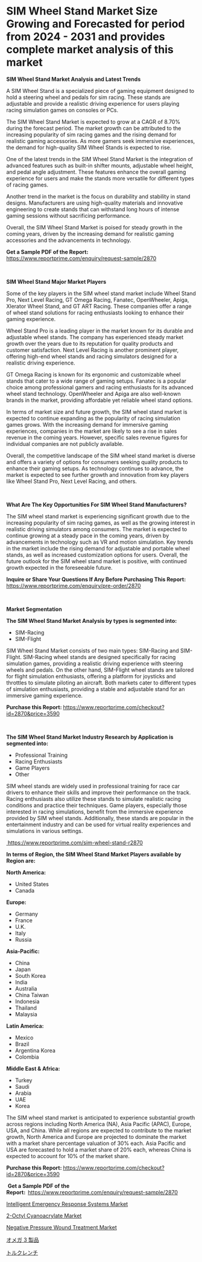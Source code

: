 <p><h1>SIM Wheel Stand Market Size Growing and Forecasted for period from 2024 - 2031 and provides complete market analysis of this market</h1></p><p><strong>SIM Wheel Stand Market Analysis and Latest Trends</strong></p>
<p><p>A SIM Wheel Stand is a specialized piece of gaming equipment designed to hold a steering wheel and pedals for sim racing. These stands are adjustable and provide a realistic driving experience for users playing racing simulation games on consoles or PCs.</p><p>The SIM Wheel Stand Market is expected to grow at a CAGR of 8.70% during the forecast period. The market growth can be attributed to the increasing popularity of sim racing games and the rising demand for realistic gaming accessories. As more gamers seek immersive experiences, the demand for high-quality SIM Wheel Stands is expected to rise.</p><p>One of the latest trends in the SIM Wheel Stand Market is the integration of advanced features such as built-in shifter mounts, adjustable wheel height, and pedal angle adjustment. These features enhance the overall gaming experience for users and make the stands more versatile for different types of racing games.</p><p>Another trend in the market is the focus on durability and stability in stand designs. Manufacturers are using high-quality materials and innovative engineering to create stands that can withstand long hours of intense gaming sessions without sacrificing performance.</p><p>Overall, the SIM Wheel Stand Market is poised for steady growth in the coming years, driven by the increasing demand for realistic gaming accessories and the advancements in technology.</p></p>
<p><strong>Get a Sample PDF of the Report:&nbsp;</strong> <a href="https://www.reportprime.com/enquiry/request-sample/2870">https://www.reportprime.com/enquiry/request-sample/2870</a></p>
<p>&nbsp;</p>
<p><strong>SIM Wheel Stand Major Market Players</strong></p>
<p><p>Some of the key players in the SIM wheel stand market include Wheel Stand Pro, Next Level Racing, GT Omega Racing, Fanatec, OpenWheeler, Apiga, Xlerator Wheel Stand, and GT ART Racing. These companies offer a range of wheel stand solutions for racing enthusiasts looking to enhance their gaming experience.</p><p>Wheel Stand Pro is a leading player in the market known for its durable and adjustable wheel stands. The company has experienced steady market growth over the years due to its reputation for quality products and customer satisfaction. Next Level Racing is another prominent player, offering high-end wheel stands and racing simulators designed for a realistic driving experience.</p><p>GT Omega Racing is known for its ergonomic and customizable wheel stands that cater to a wide range of gaming setups. Fanatec is a popular choice among professional gamers and racing enthusiasts for its advanced wheel stand technology. OpenWheeler and Apiga are also well-known brands in the market, providing affordable yet reliable wheel stand options.</p><p>In terms of market size and future growth, the SIM wheel stand market is expected to continue expanding as the popularity of racing simulation games grows. With the increasing demand for immersive gaming experiences, companies in the market are likely to see a rise in sales revenue in the coming years. However, specific sales revenue figures for individual companies are not publicly available.</p><p>Overall, the competitive landscape of the SIM wheel stand market is diverse and offers a variety of options for consumers seeking quality products to enhance their gaming setups. As technology continues to advance, the market is expected to see further growth and innovation from key players like Wheel Stand Pro, Next Level Racing, and others.</p></p>
<p>&nbsp;</p>
<p><strong>What Are The Key Opportunities For SIM Wheel Stand Manufacturers?</strong></p>
<p><p>The SIM wheel stand market is experiencing significant growth due to the increasing popularity of sim racing games, as well as the growing interest in realistic driving simulators among consumers. The market is expected to continue growing at a steady pace in the coming years, driven by advancements in technology such as VR and motion simulation. Key trends in the market include the rising demand for adjustable and portable wheel stands, as well as increased customization options for users. Overall, the future outlook for the SIM wheel stand market is positive, with continued growth expected in the foreseeable future.</p></p>
<p><strong>Inquire or Share Your Questions If Any Before Purchasing This Report:</strong> <a href="https://www.reportprime.com/enquiry/pre-order/2870">https://www.reportprime.com/enquiry/pre-order/2870</a></p>
<p>&nbsp;</p>
<p><strong>Market Segmentation</strong></p>
<p><strong>The SIM Wheel Stand Market Analysis by types is segmented into:</strong></p>
<p><ul><li>SIM-Racing</li><li>SIM-Flight</li></ul></p>
<p><p>SIM Wheel Stand Market consists of two main types: SIM-Racing and SIM-Flight. SIM-Racing wheel stands are designed specifically for racing simulation games, providing a realistic driving experience with steering wheels and pedals. On the other hand, SIM-Flight wheel stands are tailored for flight simulation enthusiasts, offering a platform for joysticks and throttles to simulate piloting an aircraft. Both markets cater to different types of simulation enthusiasts, providing a stable and adjustable stand for an immersive gaming experience.</p></p>
<p><strong>Purchase this Report:&nbsp;</strong><a href="https://www.reportprime.com/checkout?id=2870&price=3590">https://www.reportprime.com/checkout?id=2870&price=3590</a></p>
<p>&nbsp;</p>
<p><strong>The SIM Wheel Stand Market Industry Research by Application is segmented into:</strong></p>
<p><ul><li>Professional Training</li><li>Racing Enthusiasts</li><li>Game Players</li><li>Other</li></ul></p>
<p><p>SIM wheel stands are widely used in professional training for race car drivers to enhance their skills and improve their performance on the track. Racing enthusiasts also utilize these stands to simulate realistic racing conditions and practice their techniques. Game players, especially those interested in racing simulations, benefit from the immersive experience provided by SIM wheel stands. Additionally, these stands are popular in the entertainment industry and can be used for virtual reality experiences and simulations in various settings.</p></p>
<p><a href="https://www.reportprime.com/sim-wheel-stand-r2870">&nbsp;https://www.reportprime.com/sim-wheel-stand-r2870</a></p>
<p><strong>In terms of Region, the SIM Wheel Stand Market Players available by Region are:</strong></p>
<p>
    <p> <strong> North America: </strong>
        <ul>
            <li>United States</li>
            <li>Canada</li>
        </ul>
        </p> 
    <p> <strong> Europe: </strong>
        <ul>
            <li>Germany</li>
            <li>France</li>
            <li>U.K.</li>
            <li>Italy</li>
            <li>Russia</li>
        </ul>
        </p> 
    <p> <strong> Asia-Pacific: </strong>
        <ul>
            <li>China</li>
            <li>Japan</li>
            <li>South Korea</li>
            <li>India</li>
            <li>Australia</li>
            <li>China Taiwan</li>
            <li>Indonesia</li>
            <li>Thailand</li>
            <li>Malaysia</li>
        </ul>
        </p> 
    <p> <strong> Latin America: </strong>
        <ul>
            <li>Mexico</li>
            <li>Brazil</li>
            <li>Argentina Korea</li>
            <li>Colombia</li>
        </ul>
        </p> 
    <p> <strong> Middle East & Africa: </strong>
        <ul>
            <li>Turkey</li>
            <li>Saudi</li>
            <li>Arabia</li>
            <li>UAE</li>
            <li>Korea</li>
        </ul>
    </p>
    </p>
<p><p>The SIM wheel stand market is anticipated to experience substantial growth across regions including North America (NA), Asia Pacific (APAC), Europe, USA, and China. While all regions are expected to contribute to the market growth, North America and Europe are projected to dominate the market with a market share percentage valuation of 30% each. Asia Pacific and USA are forecasted to hold a market share of 20% each, whereas China is expected to account for 10% of the market share.</p></p>
<p><strong>Purchase this Report: </strong><a href="https://www.reportprime.com/checkout?id=2870&price=3590">https://www.reportprime.com/checkout?id=2870&price=3590</a></p>
<p>&nbsp;<strong>Get a Sample PDF of the Report:&nbsp;&nbsp;</strong><a href="https://www.reportprime.com/enquiry/request-sample/2870">https://www.reportprime.com/enquiry/request-sample/2870</a></p>
<p><strong></strong></p>
<p><p><a href="https://medium.com/@emily.sutherland4534/intelligent-emergency-response-systems-market-forecast-global-market-trends-and-analysis-from-2024-ae323c4a6764">Intelligent Emergency Response Systems Market</a></p><p><a href="https://medium.com/@emily.sutherland4534/strategic-insights-into-global-2-octyl-cyanoacrylate-market-trends-2024-2031-covered-in-183-a8317b82dfa1">2-Octyl Cyanoacrylate Market</a></p><p><a href="https://issuu.com/reportprime-2/docs/negative-pressure-wound-treatment-market-size-2030">Negative Pressure Wound Treatment Market</a></p><p><a href="https://medium.com/@sdall21364/%CF%89%EF%BC%93%E8%A3%BD%E5%93%81%E5%B8%82%E5%A0%B4%E8%A6%8F%E6%A8%A1-%E7%A8%AE%E9%A1%9E%E5%88%A5-%CF%89%EF%BC%93-%CF%89-d3-%CF%89%EF%BC%93-%EF%BC%96-%EF%BC%99-%E8%A3%BD%E5%93%81%E5%88%A5-%E3%82%A2%E3%82%B9%E3%83%AA%E3%83%BC%E3%83%88%E3%81%8A%E3%82%88%E3%81%B3%E3%83%AA%E3%83%95%E3%82%BF%E3%83%BC%E3%82%BA-%E4%B8%80%E8%88%AC%E4%BA%BA-%E3%81%9D%E3%81%AE%E4%BB%96-%E3%82%B0%E3%83%AD%E3%83%BC%E3%83%90%E3%83%AB%E7%94%A3%E6%A5%AD%E5%88%86%E6%9E%90-%E3%82%B7%E3%82%A7%E3%82%A2-%E6%88%90%E9%95%B7-%E3%83%88%E3%83%AC%E3%83%B3%E3%83%89-%E3%81%8A%E3%82%88%E3%81%B32024%E5%B9%B4-2031%E5%B9%B4%E3%81%AE%E4%BA%88%E6%B8%AC-a8844b157a6f">オメガ 3 製品</a></p><p><a href="https://medium.com/@sdall21364/%E3%83%88%E3%83%AB%E3%82%AF%E3%83%AC%E3%83%B3%E3%83%81%E5%B8%82%E5%A0%B4-%E3%82%B0%E3%83%AD%E3%83%BC%E3%83%90%E3%83%AB%E3%81%8A%E3%82%88%E3%81%B3%E5%9C%B0%E5%9F%9F%E5%88%A5%E5%88%86%E6%9E%90-%E5%9C%B0%E5%9F%9F-%E5%9B%BD%E3%83%AC%E3%83%99%E3%83%AB%E5%88%86%E6%9E%90-%E3%81%8A%E3%82%88%E3%81%B3%E7%AB%B6%E4%BA%89%E7%92%B0%E5%A2%83%E3%81%AB%E7%84%A6%E7%82%B9%E3%82%92%E5%BD%93%E3%81%A6%E3%82%8B-ad8d77e96f6f">トルクレンチ</a></p></p>